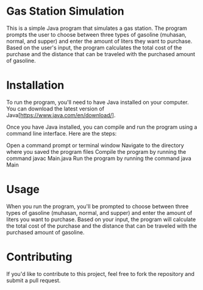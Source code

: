 # Gas Station Simulation
This is a simple Java program that simulates a gas station. The program prompts the user to choose between three types of gasoline (muhasan, normal, and supper) and enter the amount of liters they want to purchase. Based on the user's input, the program calculates the total cost of the purchase and the distance that can be traveled with the purchased amount of gasoline.

# Installation
To run the program, you'll need to have Java installed on your computer. You can download the latest version of Java[https://www.java.com/en/download/].

Once you have Java installed, you can compile and run the program using a command line interface. Here are the steps:

Open a command prompt or terminal window
Navigate to the directory where you saved the program files
Compile the program by running the command javac Main.java
Run the program by running the command java Main
# Usage
When you run the program, you'll be prompted to choose between three types of gasoline (muhasan, normal, and supper) and enter the amount of liters you want to purchase. Based on your input, the program will calculate the total cost of the purchase and the distance that can be traveled with the purchased amount of gasoline.

# Contributing
If you'd like to contribute to this project, feel free to fork the repository and submit a pull request.
